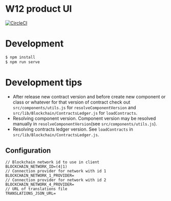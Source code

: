 # W12 product UI

[![CircleCI](https://circleci.com/gh/w12-platform/W12-Product-Blockchain-User-Interfaces.svg?style=svg)](https://circleci.com/gh/w12-platform/W12-Product-Blockchain-User-Interfaces)

# Development

```bash
$ npm install
$ npm run serve
```

# Development tips

* After release new contract version and before create new component or class or whatever for that version of contract check out `src/components/utils.js` for `resolveComponentVersion` and `src/lib/Blockchain/ContractsLedger.js` for `loadContracts`.
* Resolving component version. Component version may be resolved manually in `resolveComponentVersion`(see `src/components/utils.js`).
* Resolving contracts ledger version. See `loadContracts` in `src/lib/Blockchain/ContractsLedger.js`.

## Configuration

```
// Blockchain network id to use in client
BLOCKCHAIN_NETWORK_ID=(4|1)
// Connection provider for network with id 1
BLOCKCHAIN_NETWORK_1_PROVIDER=
// Connection provider for network with id 2
BLOCKCHAIN_NETWORK_4_PROVIDER=
// URL of translations file
TRANSLATIONS_JSON_URL=
```
